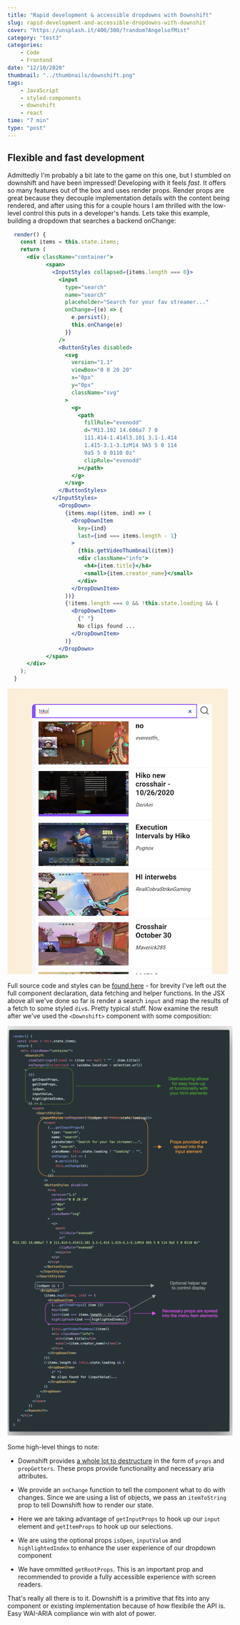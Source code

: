 ```yaml
---
title: "Rapid development & accessible dropdowns with Downshift"
slug: rapid-development-and-accessible-dropdowns-with-downshit
cover: "https://unsplash.it/400/300/?random?AngelsofMist"
category: "test3"
categories:
    - Code
    - Frontend
date: "12/10/2020"
thumbnail: "../thumbnails/downshift.png"
tags:
    - JavaScript
    - styled-components
    - downshift
    - react
time: "7 min"
type: "post"
---
```


## Flexible and fast development

Admittedly I'm probably a bit late to the game on this one, but I stumbled on downshift and have been impressed! Developing with it feels _fast_. It offers so many features out of the box and uses render props. Render props are great because they decouple implementation details with the content being rendered, and after using this for a couple hours I am thrilled with the low-level control this puts in a developer's hands. Lets take this example, building a dropdown that searches a backend onChange:

```jsx
  render() {
    const items = this.state.items;
    return (
      <div className="container">
            <span>
              <InputStyles collapsed={items.length === 0}>
                <input
                  type="search"
                  name="search"
                  placeholder="Search for your fav streamer..."
                  onChange={(e) => {
                    e.persist();
                    this.onChange(e)
                  }}
                />
                <ButtonStyles disabled>
                  <svg
                    version="1.1"
                    viewBox="0 0 20 20"
                    x="0px"
                    y="0px"
                    className="svg"
                  >
                    <g>
                      <path
                        fillRule="evenodd"
                        d="M13.192 14.606a7 7 0
                        111.414-1.414l3.101 3.1-1.414
                        1.415-3.1-3.1zM14 9A5 5 0 114
                        9a5 5 0 0110 0z"
                        clipRule="evenodd"
                      ></path>
                    </g>
                  </svg>
                </ButtonStyles>
              </InputStyles>
                <DropDown>
                  {items.map((item, ind) => (
                    <DropDownItem
                      key={ind}
                      last={ind === items.length - 1}
                    >
                      {this.getVideoThumbnail(item)}
                      <div className="info">
                        <h4>{item.title}</h4>
                        <small>{item.creator_name}</small>
                      </div>
                    </DropDownItem>
                  ))}
                  {!items.length === 0 && !this.state.loading && (
                    <DropDownItem>
                      {" "}
                      No clips found ...
                    </DropDownItem>
                  )}
                </DropDown>
            </span>
      </div>
    );
  }
```

![Dropdown render output expanded with results](../images/before.png)

Full source code and styles can be [found here](https://github.com/funsaized/downshift-twitch-clips-search) - for brevity I've left out the full component declaration, data fetching and helper functions. In the JSX above all we've done so far is render a search `input` and map the results of a fetch to some styled `div`s. Pretty typical stuff. Now examine the result after we've used the `<Downshift>` component with some composition:

![Annotated render method of Downshfit powered input](../images/afterdownshift.png)

Some high-level things to note:

-   Downshift provides [a whole lot to destructure](https://github.com/downshift-js/downshift#advanced-props) in the form of `props` and `propGetters`. These props provide functionality and necessary aria attributes.

-   We provide an `onChange` function to tell the component what to do with changes. Since we are using a list of objects, we pass an `itemToString` prop to tell Downshift how to render our state.

-   Here we are taking advantage of `getInputProps` to hook up our `input` element and `getItemProps` to hook up our selections.

-   We are using the optional props `isOpen`, `inputValue` and `highlightedIndex` to enhance the user experience of our dropdown component

-   We have ommitted `getRootProps`. This is an important prop and recommended to provide a fully accessible experience with screen readers.

That's really all there is to it. Downshift is a primitive that fits into any component or existing implementation because of how flexibile the API is. Easy WAI-ARIA compliance win with alot of power.
